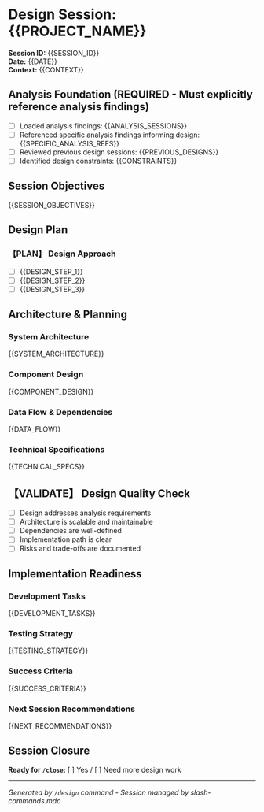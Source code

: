 # Design Session: {{PROJECT_NAME}}

**Session ID:** {{SESSION_ID}}  
**Date:** {{DATE}}  
**Context:** {{CONTEXT}}

## Analysis Foundation (REQUIRED - Must explicitly reference analysis findings)
- [ ] Loaded analysis findings: {{ANALYSIS_SESSIONS}}
- [ ] Referenced specific analysis findings informing design: {{SPECIFIC_ANALYSIS_REFS}}
- [ ] Reviewed previous design sessions: {{PREVIOUS_DESIGNS}}  
- [ ] Identified design constraints: {{CONSTRAINTS}}

## Session Objectives
{{SESSION_OBJECTIVES}}

## Design Plan
### 【PLAN】 Design Approach
- [ ] {{DESIGN_STEP_1}}
- [ ] {{DESIGN_STEP_2}}
- [ ] {{DESIGN_STEP_3}}

## Architecture & Planning
### System Architecture
{{SYSTEM_ARCHITECTURE}}

### Component Design
{{COMPONENT_DESIGN}}

### Data Flow & Dependencies
{{DATA_FLOW}}

### Technical Specifications
{{TECHNICAL_SPECS}}

## 【VALIDATE】 Design Quality Check
- [ ] Design addresses analysis requirements
- [ ] Architecture is scalable and maintainable
- [ ] Dependencies are well-defined
- [ ] Implementation path is clear
- [ ] Risks and trade-offs are documented

## Implementation Readiness
### Development Tasks
{{DEVELOPMENT_TASKS}}

### Testing Strategy
{{TESTING_STRATEGY}}

### Success Criteria
{{SUCCESS_CRITERIA}}

### Next Session Recommendations
{{NEXT_RECOMMENDATIONS}}

## Session Closure
**Ready for `/close`:** [ ] Yes / [ ] Need more design work

---
*Generated by `/design` command - Session managed by slash-commands.mdc*
